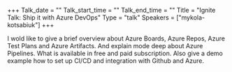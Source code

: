 +++
Talk_date = ""
Talk_start_time = ""
Talk_end_time = ""
Title = "Ignite Talk: Ship it with Azure DevOps"
Type = "talk"
Speakers = ["mykola-kotsabiuk"]
+++

I wold like to give a brief overview about Azure Boards, Azure Repos, Azure Test Plans and Azure Artifacts. And explain mode deep about Azure Pipelines. What is available in free and paid subscription. Also give a demo example how to set up CI/CD and integration with Github and Azure.
